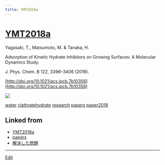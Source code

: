 ```yaml
---
title: YMT2018a
---
```

# [YMT2018a](/YMT2018a)

Yagasaki, T., Matsumoto, M. & Tanaka, H.

Adsorption of Kinetic Hydrate Inhibitors on Growing Surfaces: A Molecular Dynamics Study.

J. Phys. Chem. B 122, 3396–3406 (2018).

[http://doi.org/10.1021/acs.jpcb.7b10356](http://doi.org/10.1021/acs.jpcb.7b10356)

![](https://i.gyazo.com/2de6d264cfe694504bf6b4689e8de196.png)



[water](/water) [clathratehydrate](/clathratehydrate) [research](/research) [papers](/papers) [paper2018](/paper2018)





## Linked from

* [YMT2018a](/YMT2018a)
* [papers](/papers)
* [解決した問題](/解決した問題)


----

[Edit](https://github.com/vitroid/vitroid.github.io/edit/master/MD/YMT2018a.md)

